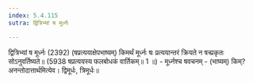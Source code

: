 ```yaml
---
index: 5.4.115
sutra: द्वित्रिभ्यां ष मूर्ध्नः

---
```

 द्वित्रिभ्यां ष मूर्ध्नः (2392) (षप्रत्ययाक्षेपभाष्यम्) किमर्थं मूर्ध्नः षः प्रत्ययान्तरं क्रियते न षच्प्रकृतः सोऽनुवर्तिष्यते॥ (5938 षप्रत्ययस्य फलबोधकं वार्तिकम्॥ 1 ॥) - मूर्ध्नश्च षवचनम् - (भाष्यम्) किम्? अनन्तोदात्तार्थमित्येव। द्विमूर्धः, त्रिमूर्धः॥ 